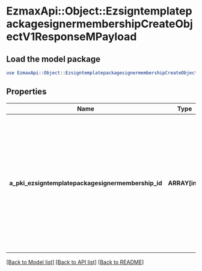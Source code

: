 # EzmaxApi::Object::EzsigntemplatepackagesignermembershipCreateObjectV1ResponseMPayload

## Load the model package
```perl
use EzmaxApi::Object::EzsigntemplatepackagesignermembershipCreateObjectV1ResponseMPayload;
```

## Properties
Name | Type | Description | Notes
------------ | ------------- | ------------- | -------------
**a_pki_ezsigntemplatepackagesignermembership_id** | **ARRAY[int]** | An array of unique IDs representing the object that were requested to be created.  They are returned in the same order as the array containing the objects to be created that was sent in the request. | 

[[Back to Model list]](../README.md#documentation-for-models) [[Back to API list]](../README.md#documentation-for-api-endpoints) [[Back to README]](../README.md)


